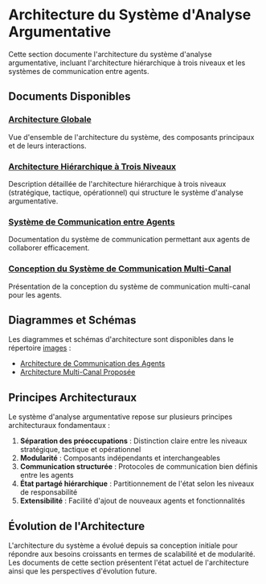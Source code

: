 # Architecture du Système d'Analyse Argumentative

Cette section documente l'architecture du système d'analyse argumentative, incluant l'architecture hiérarchique à trois niveaux et les systèmes de communication entre agents.

## Documents Disponibles

### [Architecture Globale](./architecture_globale.md)
Vue d'ensemble de l'architecture du système, des composants principaux et de leurs interactions.

### [Architecture Hiérarchique à Trois Niveaux](./architecture_hierarchique.md)
Description détaillée de l'architecture hiérarchique à trois niveaux (stratégique, tactique, opérationnel) qui structure le système d'analyse argumentative.

### [Système de Communication entre Agents](./communication_agents.md)
Documentation du système de communication permettant aux agents de collaborer efficacement.

### [Conception du Système de Communication Multi-Canal](./conception_multi_canal.md)
Présentation de la conception du système de communication multi-canal pour les agents.

## Diagrammes et Schémas

Les diagrammes et schémas d'architecture sont disponibles dans le répertoire [images](./images/) :

- [Architecture de Communication des Agents](./images/architecture_communication.md)
- [Architecture Multi-Canal Proposée](./images/architecture_multi_canal.md)

## Principes Architecturaux

Le système d'analyse argumentative repose sur plusieurs principes architecturaux fondamentaux :

1. **Séparation des préoccupations** : Distinction claire entre les niveaux stratégique, tactique et opérationnel
2. **Modularité** : Composants indépendants et interchangeables
3. **Communication structurée** : Protocoles de communication bien définis entre les agents
4. **État partagé hiérarchique** : Partitionnement de l'état selon les niveaux de responsabilité
5. **Extensibilité** : Facilité d'ajout de nouveaux agents et fonctionnalités

## Évolution de l'Architecture

L'architecture du système a évolué depuis sa conception initiale pour répondre aux besoins croissants en termes de scalabilité et de modularité. Les documents de cette section présentent l'état actuel de l'architecture ainsi que les perspectives d'évolution future.